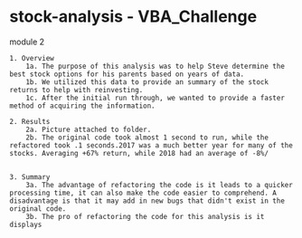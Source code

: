 # stock-analysis - VBA_Challenge
module 2

	1. Overview
		1a. The purpose of this analysis was to help Steve determine the best stock options for his parents based on years of data.
		1b. We utilized this data to provide an summary of the stock returns to help with reinvesting.
		1c. After the initial run through, we wanted to provide a faster method of acquiring the information.

	2. Results
		2a. Picture attached to folder. 
		2b. The original code took almost 1 second to run, while the refactored took .1 seconds.2017 was a much better year for many of the stocks. Averaging +67% return, while 2018 had an average of -8%/


	3. Summary
		3a. The advantage of refactoring the code is it leads to a quicker processing time, it can also make the code easier to comprehend. A disadvantage is that it may add in new bugs that didn't exist in the original code.
		3b. The pro of refactoring the code for this analysis is it displays 

